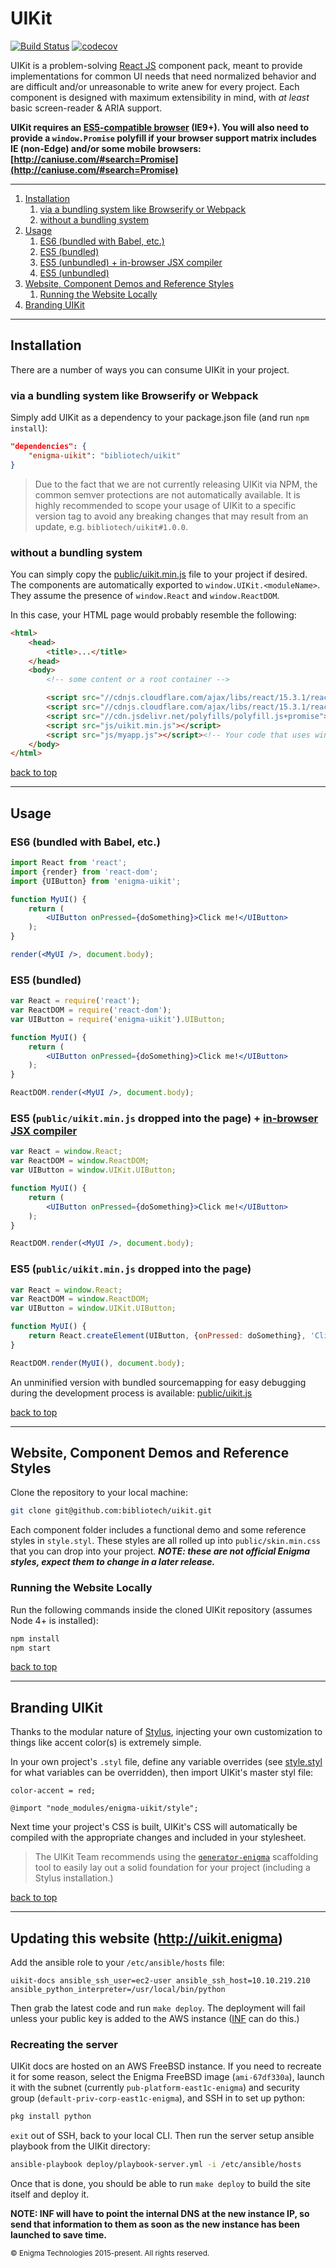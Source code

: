 # UIKit

[![Build Status](https://travis-ci.com/bibliotech/uikit.svg?token=hxqSwGHKT9sQ6YJSerRg&branch=master)](https://travis-ci.com/bibliotech/uikit) [![codecov](https://codecov.io/gh/bibliotech/uikit/branch/master/graph/badge.svg?token=uOOyfMhZOc)](https://codecov.io/gh/bibliotech/uikit)

UIKit is a problem-solving [React JS](https://facebook.github.io/react/) component pack, meant to provide implementations for common UI needs that need normalized behavior and are difficult and/or unreasonable to write anew for every project. Each component is designed with maximum extensibility in mind, with _at least_ basic screen-reader & ARIA support.

__UIKit requires an [ES5-compatible browser](http://kangax.github.io/compat-table/es5/) (IE9+). You will also need to provide a `window.Promise` polyfill if your browser support matrix includes IE (non-Edge) and/or some mobile browsers: [http://caniuse.com/#search=Promise](http://caniuse.com/#search=Promise)__

---

1. [Installation](#installation)
    1. [via a bundling system like Browserify or Webpack](#via-a-bundling-system-like-browserify-or-webpack)
    1. [without a bundling system](#without-a-bundling-system)
1. [Usage](#usage)
    1. [ES6 (bundled with Babel, etc.)](#es6-bundled-with-babel-etc)
    1. [ES5 (bundled)](#es5-bundled)
    1. [ES5 (unbundled) + in-browser JSX compiler](#es5-publicuikitminjs-dropped-into-the-page--inbrowser-jsx-compilerhttpbabeljsiodocsusagebrowser)
    1. [ES5 (unbundled)](#es5-publicuikitminjs-dropped-into-the-page)
1. [Website, Component Demos and Reference Styles](#website-component-demos-and-reference-styles)
    1. [Running the Website Locally](#running-the-website-locally)
1. [Branding UIKit](#branding-uikit)

---

## Installation

There are a number of ways you can consume UIKit in your project.

### via a bundling system like Browserify or Webpack

Simply add UIKit as a dependency to your package.json file (and run `npm install`):

```json
"dependencies": {
    "enigma-uikit": "bibliotech/uikit"
}
```

> Due to the fact that we are not currently releasing UIKit via NPM, the common semver protections are not automatically available. It is highly recommended to scope your usage of UIKit to a specific version tag to avoid any breaking changes that may result from an update, e.g. `bibliotech/uikit#1.0.0`.

### without a bundling system

You can simply copy the [public/uikit.min.js](https://github.com/bibliotech/uikit/blob/master/public/uikit.min.js) file to your project if desired. The components are automatically exported to `window.UIKit.<moduleName>`. They assume the presence of `window.React` and `window.ReactDOM`.

In this case, your HTML page would probably resemble the following:
```html
<html>
    <head>
        <title>...</title>
    </head>
    <body>
        <!-- some content or a root container -->

        <script src="//cdnjs.cloudflare.com/ajax/libs/react/15.3.1/react.min.js"></script>
        <script src="//cdnjs.cloudflare.com/ajax/libs/react/15.3.1/react-dom.min.js"></script>
        <script src="//cdn.jsdelivr.net/polyfills/polyfill.js+promise"></script>
        <script src="js/uikit.min.js"></script>
        <script src="js/myapp.js"></script><!-- Your code that uses window.UIKit.<moduleName> goes last. -->
    </body>
</html>
```

[back to top](#uikit)

---

## Usage
### ES6 (bundled with Babel, etc.)

```jsx
import React from 'react';
import {render} from 'react-dom';
import {UIButton} from 'enigma-uikit';

function MyUI() {
    return (
        <UIButton onPressed={doSomething}>Click me!</UIButton>
    );
}

render(<MyUI />, document.body);
```

### ES5 (bundled)

```jsx
var React = require('react');
var ReactDOM = require('react-dom');
var UIButton = require('enigma-uikit').UIButton;

function MyUI() {
    return (
        <UIButton onPressed={doSomething}>Click me!</UIButton>
    );
}

ReactDOM.render(<MyUI />, document.body);
```

### ES5 (`public/uikit.min.js` dropped into the page) + [in-browser JSX compiler](http://babeljs.io/docs/usage/browser/)
```jsx
var React = window.React;
var ReactDOM = window.ReactDOM;
var UIButton = window.UIKit.UIButton;

function MyUI() {
    return (
        <UIButton onPressed={doSomething}>Click me!</UIButton>
    );
}

ReactDOM.render(<MyUI />, document.body);
```

### ES5 (`public/uikit.min.js` dropped into the page)
```js
var React = window.React;
var ReactDOM = window.ReactDOM;
var UIButton = window.UIKit.UIButton;

function MyUI() {
    return React.createElement(UIButton, {onPressed: doSomething}, 'Click me!');
}

ReactDOM.render(MyUI(), document.body);
```

An unminified version with bundled sourcemapping for easy debugging during the development process is available: [public/uikit.js](public/uikit.js)

[back to top](#uikit)

---

## Website, Component Demos and Reference Styles

Clone the repository to your local machine:

```bash
git clone git@github.com:bibliotech/uikit.git
```

Each component folder includes a functional demo and some reference styles in `style.styl`. These styles are all rolled up into `public/skin.min.css` that you can drop into your project. ___NOTE: these are not official Enigma styles, expect them to change in a later release.___

### Running the Website Locally

Run the following commands inside the cloned UIKit repository (assumes Node 4+ is installed):

```bash
npm install
npm start
```

[back to top](#uikit)

---

## Branding UIKit

Thanks to the modular nature of [Stylus](http://stylus-lang.com/), injecting your own customization to things like accent color(s) is extremely simple.

In your own project's `.styl` file, define any variable overrides (see [style.styl](./style.styl) for what variables can be overridden), then import UIKit's master styl file:

```stylus
color-accent = red;

@import "node_modules/enigma-uikit/style";
```

Next time your project's CSS is built, UIKit's CSS will automatically be compiled with the appropriate changes and included in your stylesheet.

> The UIKit Team recommends using the [`generator-enigma`](https://github.com/enigma-io/generator-enigma) scaffolding tool to easily lay out a solid foundation for your project (including a Stylus installation.)

[back to top](#uikit)

---

## Updating this website (http://uikit.enigma)

Add the ansible role to your `/etc/ansible/hosts` file:

```
uikit-docs ansible_ssh_user=ec2-user ansible_ssh_host=10.10.219.210 ansible_python_interpreter=/usr/local/bin/python
```

Then grab the latest code and run `make deploy`. The deployment will fail unless your public key is added to the AWS instance ([INF](mailto:inf@enigma.io) can do this.)

### Recreating the server

UIKit docs are hosted on an AWS FreeBSD instance. If you need to recreate it for some reason, select the Enigma FreeBSD image (`ami-67df330a`), launch it with the subnet (currently `pub-platform-east1c-enigma`) and security group (`default-priv-corp-east1c-enigma`), and SSH in to set up python:

```bash
pkg install python
```

`exit` out of SSH, back to your local CLI. Then run the server setup ansible playbook from the UIKit directory:

```bash
ansible-playbook deploy/playbook-server.yml -i /etc/ansible/hosts
```

Once that is done, you should be able to run `make deploy` to build the site itself and deploy it.

__NOTE: INF will have to point the internal DNS at the new instance IP, so send that information to them as soon as the new instance has been launched to save time.__

<sub>© Enigma Technologies 2015-present. All rights reserved.</sub>
